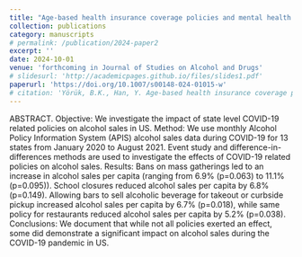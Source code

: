 ```yaml
---
title: "Age-based health insurance coverage policies and mental health."
collection: publications
category: manuscripts
# permalink: /publication/2024-paper2
excerpt: ''
date: 2024-10-01
venue: 'forthcoming in Journal of Studies on Alcohol and Drugs'
# slidesurl: 'http://academicpages.github.io/files/slides1.pdf'
paperurl: 'https://doi.org/10.1007/s00148-024-01015-w'
# citation: 'Yörük, B.K., Han, Y. Age-based health insurance coverage policies and mental health. J Popul Econ 37, 42 (2024).'
---
```


ABSTRACT. Objective: We investigate the impact of state level COVID-19 related policies on alcohol sales in US. Method: We use monthly Alcohol Policy Information System (APIS) alcohol sales data during COVID-19 for 13 states from January 2020 to August 2021. Event study and difference-in-differences methods are used to investigate the effects of COVID-19 related policies on alcohol sales. Results: Bans on mass gatherings led to an increase in alcohol sales per capita (ranging from 6.9% (p=0.063) to 11.1% (p=0.095)). School closures reduced alcohol sales per capita by 6.8% (p=0.149). Allowing bars to sell alcoholic beverage for takeout or curbside pickup increased alcohol sales per capita by 6.7% (p=0.018), while same policy for restaurants reduced alcohol sales per capita by 5.2% (p=0.038). Conclusions: We document that while not all policies exerted an effect, some did demonstrate a significant impact on alcohol sales during the COVID-19 pandemic in US.
